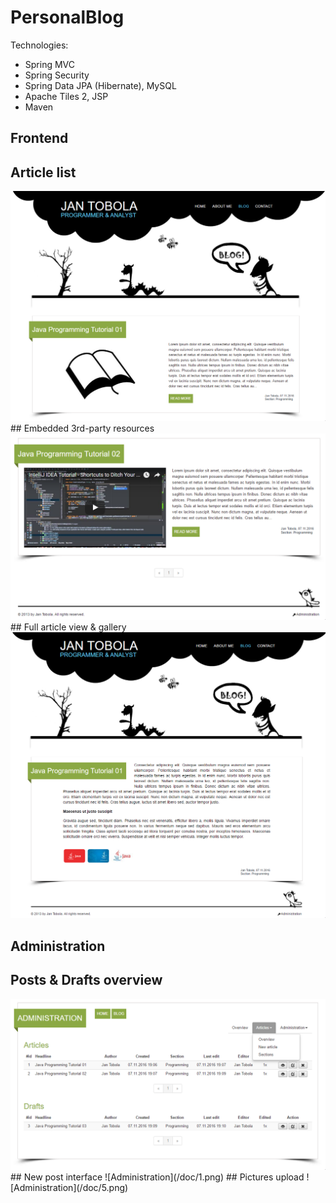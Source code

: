 PersonalBlog
============

Technologies:
- Spring MVC
- Spring Security
- Spring Data JPA (Hibernate), MySQL
- Apache Tiles 2, JSP
- Maven

Frontend
---------

## Article list
<img src="/doc/2.png" alt="Blog articles"/>
## Embedded 3rd-party resources
<img src="/doc/3.png" alt="Blog articles" width="800px"/>
## Full article view & gallery
<img src="/doc/4.png" alt="Blog articles"/>

Administration
---------------
## Posts & Drafts overview
<img src="/doc/6.png" alt="Administration"/>
</hr>
## New post interface
![Administration](/doc/1.png)
## Pictures upload
![Administration](/doc/5.png)
